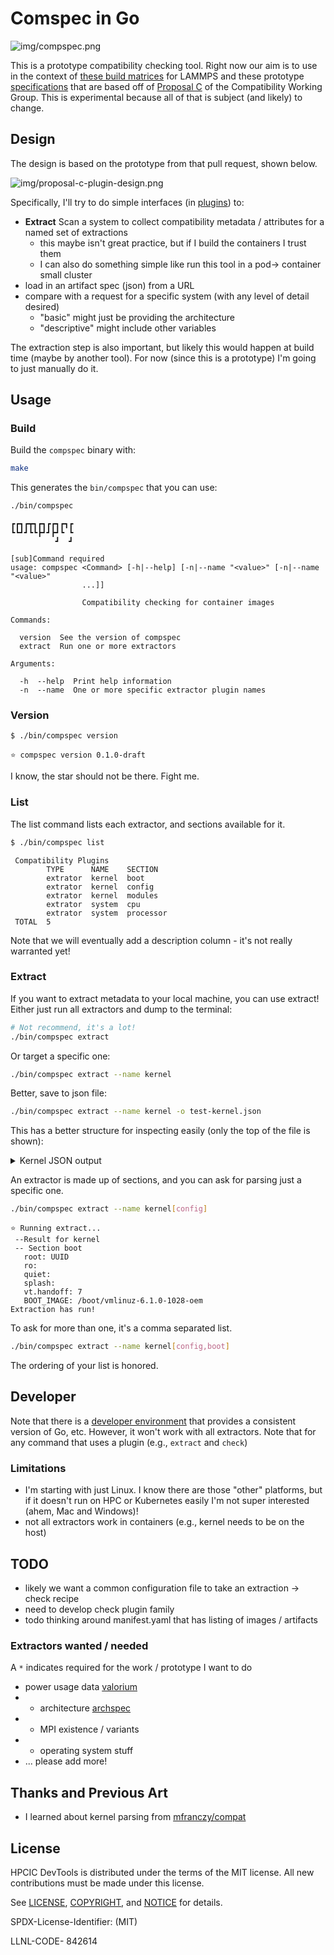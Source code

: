 # Comspec in Go

![img/compspec.png](img/compspec.png)

This is a prototype compatibility checking tool. Right now our aim is to use in the context of
[these build matrices](https://github.com/rse-ops/lammps-matrix) for LAMMPS and these prototype [specifications](https://github.com/supercontainers/compspec) that are based off of [Proposal C](https://github.com/opencontainers/wg-image-compatibility/pull/8) of the Compatibility Working Group. This is experimental because all of that is subject (and likely) to change.

## Design

The design is based on the prototype from that pull request, shown below.

![img/proposal-c-plugin-design.png](img/proposal-c-plugin-design.png)

Specifically, I'll try to do simple interfaces (in [plugins](plugins)) to:

 - **Extract** Scan a system to collect compatibility metadata / attributes for a named set of extractions
   - this maybe isn't great practice, but if I build the containers I trust them
   - I can also do something simple like run this tool in a pod-> container small cluster
 - load in an artifact spec (json) from a URL
 - compare with a request for a specific system (with any level of detail desired)
   - "basic" might just be providing the architecture
   - "descriptive" might include other variables

The extraction step is also important, but likely this would happen at build time (maybe by another tool).
For now (since this is a prototype) I'm going to just manually do it.

## Usage

### Build

Build the `compspec` binary with:

```bash
make
```

This generates the `bin/compspec` that you can use:

```bash
./bin/compspec
```
```console
┏┏┓┏┳┓┏┓┏┏┓┏┓┏
┗┗┛┛┗┗┣┛┛┣┛┗ ┗
          ┛  ┛    

[sub]Command required
usage: compspec <Command> [-h|--help] [-n|--name "<value>" [-n|--name "<value>"
                ...]]

                Compatibility checking for container images

Commands:

  version  See the version of compspec
  extract  Run one or more extractors

Arguments:

  -h  --help  Print help information
  -n  --name  One or more specific extractor plugin names
```


### Version

```bash
$ ./bin/compspec version
```
```console
⭐️ compspec version 0.1.0-draft
```

I know, the star should not be there. Fight me.

### List

The list command lists each extractor, and sections available for it.

```bash
$ ./bin/compspec list
```
```console
 Compatibility Plugins              
        TYPE      NAME    SECTION   
        extrator  kernel  boot      
        extrator  kernel  config    
        extrator  kernel  modules   
        extrator  system  cpu       
        extrator  system  processor 
 TOTAL  5                           
```

Note that we will eventually add a description column - it's not really warranted yet!

### Extract

If you want to extract metadata to your local machine, you can use extract! Either just run all extractors and dump to the terminal:

```bash
# Not recommend, it's a lot!
./bin/compspec extract
```

Or target a specific one:

```bash
./bin/compspec extract --name kernel
```

Better, save to json file:

```bash
./bin/compspec extract --name kernel -o test-kernel.json
```

This has a better structure for inspecting easily (only the top of the file is shown):

<details>

<summary>Kernel JSON output</summary>

```json
{
  "extractors": {
    "kernel": {
      "sections": {
        "boot": {
          "BOOT_IMAGE": "/boot/vmlinuz-6.1.0-1028-oem",
          "quiet": "",
          "ro": "",
          "root": "UUID",
          "splash": "",
          "vt.handoff": "7"
        },
        "config": {
          "CONFIG_104_QUAD_8": "m",
          "CONFIG_60XX_WDT": "m",
          "CONFIG_64BIT": "y",
          "CONFIG_6LOWPAN": "m"
        }
      }
    }
  }
}
```

</details>

An extractor is made up of sections, and you can ask for parsing just a specific one. 

```bash
./bin/compspec extract --name kernel[config]
```
```console
⭐️ Running extract...
 --Result for kernel
 -- Section boot
   root: UUID
   ro: 
   quiet: 
   splash: 
   vt.handoff: 7
   BOOT_IMAGE: /boot/vmlinuz-6.1.0-1028-oem
Extraction has run!
```

To ask for more than one, it's a comma separated list.

```bash
./bin/compspec extract --name kernel[config,boot]
```

The ordering of your list is honored.

## Developer

Note that there is a [developer environment](.devcontainer) that provides a consistent version of Go, etc.
However, it won't work with all extractors.  Note that for any command that uses a plugin (e.g., `extract` and `check`)


### Limitations

 - I'm starting with just Linux. I know there are those "other" platforms, but if it doesn't run on HPC or Kubernetes easily I'm not super interested (ahem, Mac and Windows)!
 - not all extractors work in containers (e.g., kernel needs to be on the host)

## TODO

 - likely we want a common configuration file to take an extraction -> check recipe
 - need to develop check plugin family
 - todo thinking around manifest.yaml that has listing of images / artifacts

### Extractors wanted / needed

A `*` indicates required for the work / prototype I want to do

 - power usage data [valorium](https://ipo.llnl.gov/sites/default/files/2023-08/Final_variorum-rnd-100-award.pdf)
 - * architecture [archspec](https://github.com/archspec)
 - * MPI existence / variants
 - * operating system stuff
 - ... please add more!


## Thanks and Previous Art

- I learned about kernel parsing from [mfranczy/compat](https://github.com/mfranczy/compat)

## License

HPCIC DevTools is distributed under the terms of the MIT license.
All new contributions must be made under this license.

See [LICENSE](https://github.com/converged-computing/cloud-select/blob/main/LICENSE),
[COPYRIGHT](https://github.com/converged-computing/cloud-select/blob/main/COPYRIGHT), and
[NOTICE](https://github.com/converged-computing/cloud-select/blob/main/NOTICE) for details.

SPDX-License-Identifier: (MIT)

LLNL-CODE- 842614